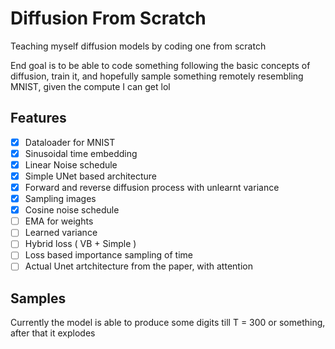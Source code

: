 # Diffusion From Scratch
Teaching myself diffusion models by coding one from scratch

End goal is to be able to code something following the basic concepts of diffusion, train it, and hopefully sample something remotely resembling MNIST, given the compute I can get lol


## Features
- [x] Dataloader for MNIST
- [x] Sinusoidal time embedding
- [x] Linear Noise schedule
- [x] Simple UNet based architecture
- [x] Forward and reverse diffusion process with unlearnt variance
- [x] Sampling images
- [x] Cosine noise schedule
- [ ] EMA for weights
- [ ] Learned variance
- [ ] Hybrid loss ( VB + Simple )
- [ ] Loss based importance sampling of time
- [ ] Actual Unet artchitecture from the paper, with attention

## Samples

Currently the model is able to produce some digits till T = 300 or something, after that it explodes
